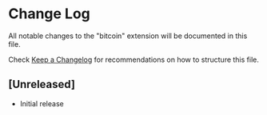 # Change Log

All notable changes to the "bitcoin" extension will be documented in this file.

Check [Keep a Changelog](http://keepachangelog.com/) for recommendations on how to structure this file.

## [Unreleased]

- Initial release